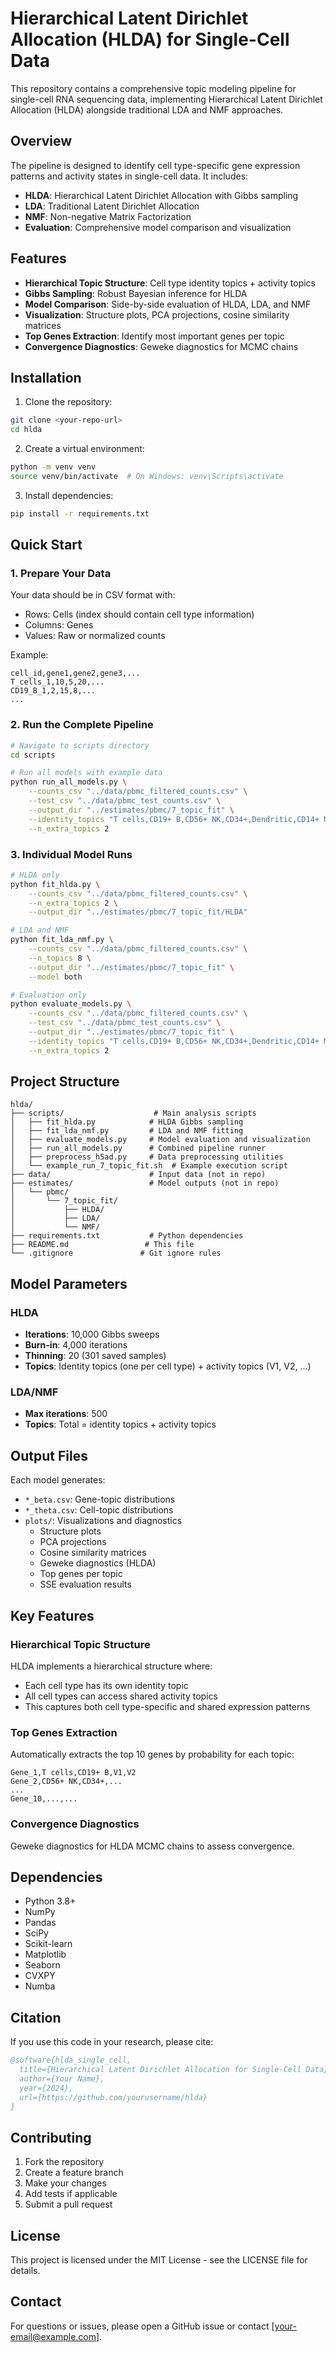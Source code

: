 # Hierarchical Latent Dirichlet Allocation (HLDA) for Single-Cell Data

This repository contains a comprehensive topic modeling pipeline for single-cell RNA sequencing data, implementing Hierarchical Latent Dirichlet Allocation (HLDA) alongside traditional LDA and NMF approaches.

## Overview

The pipeline is designed to identify cell type-specific gene expression patterns and activity states in single-cell data. It includes:

- **HLDA**: Hierarchical Latent Dirichlet Allocation with Gibbs sampling
- **LDA**: Traditional Latent Dirichlet Allocation
- **NMF**: Non-negative Matrix Factorization
- **Evaluation**: Comprehensive model comparison and visualization

## Features

- **Hierarchical Topic Structure**: Cell type identity topics + activity topics
- **Gibbs Sampling**: Robust Bayesian inference for HLDA
- **Model Comparison**: Side-by-side evaluation of HLDA, LDA, and NMF
- **Visualization**: Structure plots, PCA projections, cosine similarity matrices
- **Top Genes Extraction**: Identify most important genes per topic
- **Convergence Diagnostics**: Geweke diagnostics for MCMC chains

## Installation

1. Clone the repository:
```bash
git clone <your-repo-url>
cd hlda
```

2. Create a virtual environment:
```bash
python -m venv venv
source venv/bin/activate  # On Windows: venv\Scripts\activate
```

3. Install dependencies:
```bash
pip install -r requirements.txt
```

## Quick Start

### 1. Prepare Your Data

Your data should be in CSV format with:
- Rows: Cells (index should contain cell type information)
- Columns: Genes
- Values: Raw or normalized counts

Example:
```csv
cell_id,gene1,gene2,gene3,...
T_cells_1,10,5,20,...
CD19_B_1,2,15,8,...
...
```

### 2. Run the Complete Pipeline

```bash
# Navigate to scripts directory
cd scripts

# Run all models with example data
python run_all_models.py \
    --counts_csv "../data/pbmc_filtered_counts.csv" \
    --test_csv "../data/pbmc_test_counts.csv" \
    --output_dir "../estimates/pbmc/7_topic_fit" \
    --identity_topics "T cells,CD19+ B,CD56+ NK,CD34+,Dendritic,CD14+ Monocyte" \
    --n_extra_topics 2
```

### 3. Individual Model Runs

```bash
# HLDA only
python fit_hlda.py \
    --counts_csv "../data/pbmc_filtered_counts.csv" \
    --n_extra_topics 2 \
    --output_dir "../estimates/pbmc/7_topic_fit/HLDA"

# LDA and NMF
python fit_lda_nmf.py \
    --counts_csv "../data/pbmc_filtered_counts.csv" \
    --n_topics 8 \
    --output_dir "../estimates/pbmc/7_topic_fit" \
    --model both

# Evaluation only
python evaluate_models.py \
    --counts_csv "../data/pbmc_filtered_counts.csv" \
    --test_csv "../data/pbmc_test_counts.csv" \
    --output_dir "../estimates/pbmc/7_topic_fit" \
    --identity_topics "T cells,CD19+ B,CD56+ NK,CD34+,Dendritic,CD14+ Monocyte" \
    --n_extra_topics 2
```

## Project Structure

```
hlda/
├── scripts/                    # Main analysis scripts
│   ├── fit_hlda.py            # HLDA Gibbs sampling
│   ├── fit_lda_nmf.py         # LDA and NMF fitting
│   ├── evaluate_models.py     # Model evaluation and visualization
│   ├── run_all_models.py      # Combined pipeline runner
│   ├── preprocess_h5ad.py     # Data preprocessing utilities
│   └── example_run_7_topic_fit.sh  # Example execution script
├── data/                      # Input data (not in repo)
├── estimates/                 # Model outputs (not in repo)
│   └── pbmc/
│       └── 7_topic_fit/
│           ├── HLDA/
│           ├── LDA/
│           └── NMF/
├── requirements.txt           # Python dependencies
├── README.md                 # This file
└── .gitignore               # Git ignore rules
```

## Model Parameters

### HLDA
- **Iterations**: 10,000 Gibbs sweeps
- **Burn-in**: 4,000 iterations
- **Thinning**: 20 (301 saved samples)
- **Topics**: Identity topics (one per cell type) + activity topics (V1, V2, ...)

### LDA/NMF
- **Max iterations**: 500
- **Topics**: Total = identity topics + activity topics

## Output Files

Each model generates:
- `*_beta.csv`: Gene-topic distributions
- `*_theta.csv`: Cell-topic distributions
- `plots/`: Visualizations and diagnostics
  - Structure plots
  - PCA projections
  - Cosine similarity matrices
  - Geweke diagnostics (HLDA)
  - Top genes per topic
  - SSE evaluation results

## Key Features

### Hierarchical Topic Structure
HLDA implements a hierarchical structure where:
- Each cell type has its own identity topic
- All cell types can access shared activity topics
- This captures both cell type-specific and shared expression patterns

### Top Genes Extraction
Automatically extracts the top 10 genes by probability for each topic:
```csv
Gene_1,T cells,CD19+ B,V1,V2
Gene_2,CD56+ NK,CD34+,...
...
Gene_10,...,...
```

### Convergence Diagnostics
Geweke diagnostics for HLDA MCMC chains to assess convergence.

## Dependencies

- Python 3.8+
- NumPy
- Pandas
- SciPy
- Scikit-learn
- Matplotlib
- Seaborn
- CVXPY
- Numba

## Citation

If you use this code in your research, please cite:

```bibtex
@software{hlda_single_cell,
  title={Hierarchical Latent Dirichlet Allocation for Single-Cell Data},
  author={Your Name},
  year={2024},
  url={https://github.com/yourusername/hlda}
}
```

## Contributing

1. Fork the repository
2. Create a feature branch
3. Make your changes
4. Add tests if applicable
5. Submit a pull request

## License

This project is licensed under the MIT License - see the LICENSE file for details.

## Contact

For questions or issues, please open a GitHub issue or contact [your-email@example.com]. 